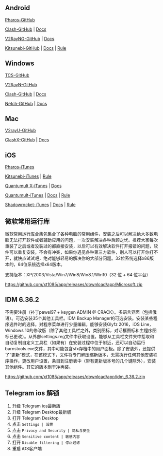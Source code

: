## Android

[Pharos-GitHub](https://github.com/PharosVip/Pharos-Android-Test/releases/latest)

[Clash-GitHub](https://github.com/xt1085/app/releases/tag/app) \| [Docs](https://merlinblog.xyz/wiki/cfa.html)

[V2RayNG-GitHub](https://github.com/2dust/v2rayNG/releases/latest) \| [Docs](https://merlinblog.xyz/wiki/v2rayng.html)

[Kitsunebi-GitHub](https://github.com/xt1085/app/releases/tag/app) \| [Docs](https://merlinblog.xyz/wiki/kitsunebi.html) \| [Rule](https://raw.githubusercontent.com/ConnersHua/Profiles/master/Kitsunebi/Pro.conf)

## Windows

[TCS-GitHub](https://github.com/KevinZonda/trojan-client-slim/releases/latest)

[V2RayN-GitHub](https://github.com/2dust/v2rayN/releases/latest)

[Clash-GitHub](https://github.com/Fndroid/clash_for_windows_pkg/releases/latest) \| [Docs](https://merlinblog.xyz/wiki/cfw.html)

[Netch-GitHub](https://github.com/NetchX/Netch/releases/latest) \| [Docs](https://merlinblog.xyz/wiki/netch.html)


## Mac

[V2rayU-GitHub](https://github.com/yanue/V2rayU/releases/latest)

[ClashX-GitHub](https://github.com/yichengchen/clashX/releases/latest) \| [Docs](https://merlinblog.xyz/wiki/ClashX.html)

## iOS

[Pharos-iTunes](https://apps.apple.com/us/app/pharos-pro/id1456610173)

[Kitsunebi-iTunes](https://itunes.apple.com/us/app/kitsunebi-proxy-utility/id1446584073?mt=8) \| [Rule](https://raw.githubusercontent.com/ConnersHua/Profiles/master/Kitsunebi/Pro.conf)

[Quantumult X-iTunes](https://apps.apple.com/us/app/quantumult-x/id1443988620) \| [Docs](https://merlinblog.xyz/wiki/quanx.html)

[Quantumult-iTunes](https://itunes.apple.com/us/app/quantumult/id1252015438?mt=8) \| [Docs](https://merlinblog.xyz/wiki/quan.html) \| [Rule](https://raw.githubusercontent.com/ConnersHua/Profiles/master/Quantumult/Pro.conf)

[Shadowrocket-iTunes](https://apps.apple.com/us/app/shadowrocket/id932747118) \| [Docs](https://merlinblog.xyz/wiki/shadowrocket.html) \| [Rule](https://raw.githubusercontent.com/ConnersHua/Profiles/master/Shadow/Pro.conf)


## 微软常用运行库

微软常用运行库合集包集合了各种电脑的常用组件，安装之后可以解决绝大多数电脑无法打开软件或者辅助应用的问题，一次安装解决各种后顾之忧。推荐大家每次重装了之后或者没装过的都直接安装，以后可以有效解决软件打开报错的问题，软件可以重复安装，不会有冲突，如果你遇见各种第三方软件，别人可以打开你打不开，就快点试试吧，绝对能够轻易的解决你的大部分问题。32位系统选择x86版本的，64位系统选择x64版本。

支持版本：XP/2003/Vista/Win7/Win8/Win8.1/Win10（32 位 + 64 位平台）

https://github.com/xt1085/app/releases/download/app/Microsoft.zip

## IDM 6.36.2

不需要注册（补丁pawel97 + keygen ADMIN @ CRACK）。多语言界面（包括俄语）。可选安装35个其他工具栏。IDM Backup Manager的可选安装。安装某些程序选件时的选择。对程序菜单进行少量编辑。能够安装Glyfz 2016，iOS Line，Windows 10的修改版（除了其他工具栏之外，类别图标，对话框图标和主程序图标已更改）。从外部settings.reg文件中获取设置。能够从工具栏文件夹中拾取和自动复制自定义工具栏（如果有）在安装过程中位于附近，还可以自动运行barnstools.exe文件，其中可能包含sfx存档中的用户面板。除了安装外，还提供了“更新”模式，在该模式下，文件将专门解压缩新版本，无需执行任何其他安装程序操作，更改用户设置，条目到注册表中（带有更新版本号的几个键除外），安装其他组件。其它的版本删干净再装。

https://github.com/xt1085/app/releases/download/app/idm_6.36.2.zip

## Telegram ios 解锁

1.  升级 Telegram ios最新版
2.  升级 Telegram Desktop最新版
3.  打开 Telegram Desktop
4.  点击 `Settings | 设置`
5.  点击 `Privacy and Security | 隐私与安全`
6.  点击 `Sensitive content | 敏感内容`
7.  打开 `Disable filtering | 停止过滤`
8.  重启 iOS客户端
